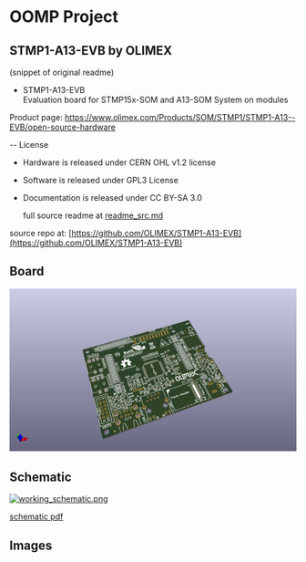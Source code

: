 # OOMP Project  
## STMP1-A13-EVB  by OLIMEX  
  
(snippet of original readme)  
  
- STMP1-A13-EVB  
Evaluation board for STMP15x-SOM and A13-SOM System on modules  
  
Product page: https://www.olimex.com/Products/SOM/STMP1/STMP1-A13--EVB/open-source-hardware  
  
-- License  
* Hardware is released under CERN OHL v1.2 license  
* Software is released under GPL3 License  
* Documentation is released under CC BY-SA 3.0  
  
  
  full source readme at [readme_src.md](readme_src.md)  
  
source repo at: [https://github.com/OLIMEX/STMP1-A13-EVB](https://github.com/OLIMEX/STMP1-A13-EVB)  
## Board  
  
[![working_3d.png](working_3d_600.png)](working_3d.png)  
## Schematic  
  
[![working_schematic.png](working_schematic_600.png)](working_schematic.png)  
  
[schematic pdf](working_schematic.pdf)  
## Images  
